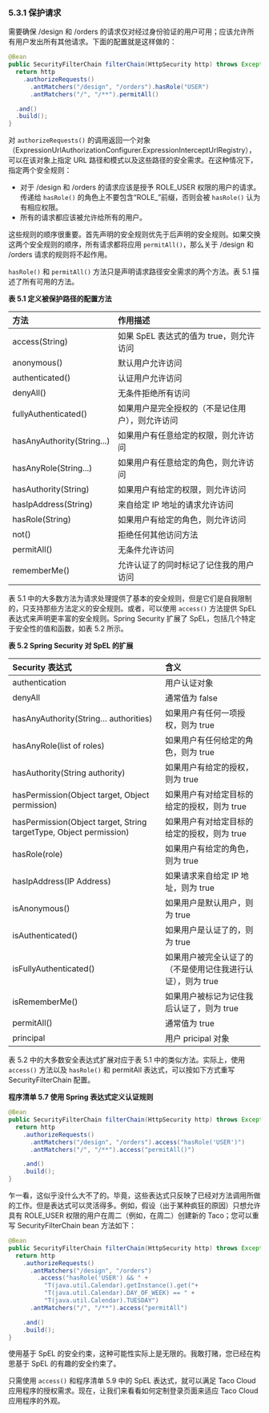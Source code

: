 ### 5.3.1 保护请求

需要确保 /design 和 /orders 的请求仅对经过身份验证的用户可用；应该允许所有用户发出所有其他请求。下面的配置就是这样做的：

```java
@Bean
public SecurityFilterChain filterChain(HttpSecurity http) throws Exception {
  return http
    .authorizeRequests()
      .antMatchers("/design", "/orders").hasRole("USER")
      .antMatchers("/", "/**").permitAll()

  .and()
  .build();
}
```

对 `authorizeRequests()` 的调用返回一个对象（ExpressionUrlAuthorizationConfigurer.ExpressionInterceptUrlRegistry），可以在该对象上指定 URL 路径和模式以及这些路径的安全需求。在这种情况下，指定两个安全规则：

* 对于 /design 和 /orders 的请求应该是授予 ROLE_USER 权限的用户的请求。传递给 `hasRole()` 的角色上不要包含“ROLE_”前缀，否则会被 `hasRole()` 认为有相应权限。
* 所有的请求都应该被允许给所有的用户。

这些规则的顺序很重要。首先声明的安全规则优先于后声明的安全规则。如果交换这两个安全规则的顺序，所有请求都将应用 `permitAll()`，那么关于 /design 和 /orders 请求的规则将不起作用。

`hasRole()` 和 `permitAll()` 方法只是声明请求路径安全需求的两个方法。表 5.1 描述了所有可用的方法。

**表 5.1 定义被保护路径的配置方法**

| 方法 | 作用描述 |
| :--- | :--- |
| access(String) | 如果 SpEL 表达式的值为 true，则允许访问 |
| anonymous() | 默认用户允许访问 |
| authenticated() | 认证用户允许访问 |
| denyAll() | 无条件拒绝所有访问 |
| fullyAuthenticated() | 如果用户是完全授权的（不是记住用户），则允许访问 |
| hasAnyAuthority(String...) | 如果用户有任意给定的权限，则允许访问 |
| hasAnyRole(String...) | 如果用户有任意给定的角色，则允许访问 |
| hasAuthority(String) | 如果用户有给定的权限，则允许访问 |
| hasIpAddress(String) | 来自给定 IP 地址的请求允许访问 |
| hasRole(String) | 如果用户有给定的角色，则允许访问 |
| not() | 拒绝任何其他访问方法 |
| permitAll() | 无条件允许访问 |
| rememberMe() | 允许认证了的同时标记了记住我的用户访问 |

表 5.1 中的大多数方法为请求处理提供了基本的安全规则，但是它们是自我限制的，只支持那些方法定义的安全规则。或者，可以使用 `access()` 方法提供 SpEL 表达式来声明更丰富的安全规则。Spring Security 扩展了 SpEL，包括几个特定于安全性的值和函数，如表 5.2 所示。

**表 5.2 Spring Security 对 SpEL 的扩展**

| Security 表达式 | 含义 |
| :--- | :--- |
| authentication | 用户认证对象 |
| denyAll | 通常值为 false |
| hasAnyAuthority(String… authorities) | 如果用户有任何一项授权，则为 true |
| hasAnyRole(list of roles) | 如果用户有任何给定的角色，则为 true |
| hasAuthority(String authority) | 如果用户有给定的授权，则为 true |
| hasPermission(Object target, Object permission) | 如果用户有对给定目标的给定的授权，则为 true |
| hasPermission(Object target, String targetType, Object permission) | 如果用户有对给定目标的给定的授权，则为 true |
| hasRole(role) | 如果用户有给定的角色，则为 true |
| hasIpAddress(IP Address) | 如果请求来自给定 IP 地址，则为 true |
| isAnonymous() | 如果用户是默认用户，则为 true |
| isAuthenticated() | 如果用户是认证了的，则为 true |
| isFullyAuthenticated() | 如果用户被完全认证了的（不是使用记住我进行认证），则为 true |
| isRememberMe() | 如果用户被标记为记住我后认证了，则为 true |
| permitAll() | 通常值为 true |
| principal | 用户 pricipal 对象 |

表 5.2 中的大多数安全表达式扩展对应于表 5.1 中的类似方法。实际上，使用 `access()` 方法以及 `hasRole()` 和 permitAll 表达式，可以按如下方式重写 SecurityFilterChain 配置。

**程序清单 5.7 使用 Spring 表达式定义认证规则**
```java
@Bean
public SecurityFilterChain filterChain(HttpSecurity http) throws Exception {
  return http
    .authorizeRequests()
      .antMatchers("/design", "/orders").access("hasRole('USER')")
      .antMatchers("/", "/**").access("permitAll()")

    .and()
    .build();
}
```

乍一看，这似乎没什么大不了的。毕竟，这些表达式只反映了已经对方法调用所做的工作。但是表达式可以灵活得多。例如，假设（出于某种疯狂的原因）只想允许具有 ROLE_USER 权限的用户在周二（例如，在周二）创建新的 Taco；您可以重写 SecurityFilterChain bean 方法如下：

```java
@Bean
public SecurityFilterChain filterChain(HttpSecurity http) throws Exception {
  return http
    .authorizeRequests()
      .antMatchers("/design", "/orders")
        .access("hasRole('USER') && " +
          "T(java.util.Calendar).getInstance().get("+
          "T(java.util.Calendar).DAY_OF_WEEK) == " +
          "T(java.util.Calendar).TUESDAY")
      .antMatchers("/", "/**").access("permitAll")

    .and()
    .build();
}
```

使用基于 SpEL 的安全约束，这种可能性实际上是无限的。我敢打赌，您已经在构思基于 SpEL 的有趣的安全约束了。

只需使用 `access()` 和程序清单 5.9 中的 SpEL 表达式，就可以满足 Taco Cloud 应用程序的授权需求。现在，让我们来看看如何定制登录页面来适应 Taco Cloud 应用程序的外观。





